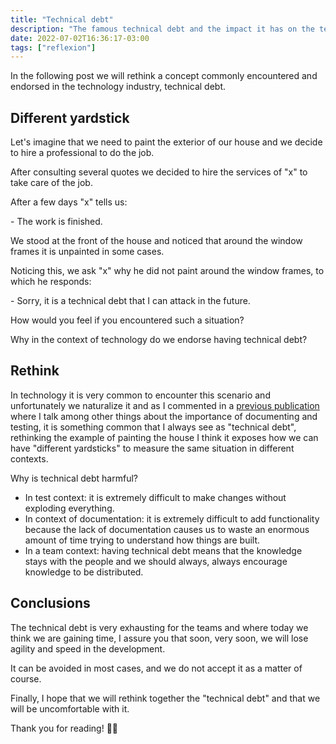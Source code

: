```yaml
---
title: "Technical debt"
description: "The famous technical debt and the impact it has on the teams."
date: 2022-07-02T16:36:17-03:00
tags: ["reflexion"]
---
```

In the following post we will rethink a concept commonly encountered and endorsed 
in the technology industry, technical debt.

## Different yardstick

Let's imagine that we need to paint the exterior of our house and we decide to hire a professional to do the job.

After consulting several quotes we decided to hire the services of "x" to take care of the job.

After a few days "x" tells us:

\- The work is finished.

We stood at the front of the house and noticed that around the window frames it is unpainted in some cases.

Noticing this, we ask "x" why he did not paint around the window frames, to which he responds:

\- Sorry, it is a technical debt that I can attack in the future.

How would you feel if you encountered such a situation?

Why in the context of technology do we endorse having technical debt?

## Rethink

In technology it is very common to encounter this scenario and unfortunately we naturalize it and as 
I commented in a [previous publication](https://luispe.github.io/blog/posts/mistakes-and-learnings/) 
where I talk among other things about the importance of documenting and testing, it is something common that 
I always see as "technical debt", rethinking the example of painting the house I think it exposes 
how we can have "different yardsticks" to measure the same situation in different contexts.

Why is technical debt harmful?
- In test context: it is extremely difficult to make changes without exploding everything.
- In context of documentation: it is extremely difficult to add functionality because the lack of 
documentation causes us to waste an enormous amount of time trying to understand how things are built.
- In a team context: having technical debt means that the knowledge stays with the people and we should always, 
always encourage knowledge to be distributed.


## Conclusions

The technical debt is very exhausting for the teams and where today we think we are gaining time, 
I assure you that soon, very soon, we will lose agility and speed in the development.

It can be avoided in most cases, and we do not accept it as a matter of course.

Finally, I hope that we will rethink together the "technical debt" and that we will be uncomfortable with it.

Thank you for reading! 👋🏽
